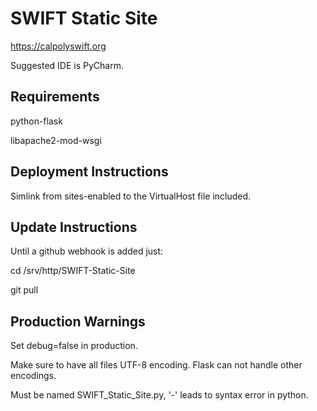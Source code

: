 # SWIFT Static Site
https://calpolyswift.org

Suggested IDE is PyCharm.

## Requirements
python-flask

libapache2-mod-wsgi

## Deployment Instructions
Simlink from sites-enabled to the VirtualHost file included.

## Update Instructions
Until a github webhook is added just: 

cd /srv/http/SWIFT-Static-Site

git pull

## Production Warnings
Set debug=false in production.

Make sure to have all files UTF-8 encoding. Flask can not handle other encodings.

Must be named SWIFT_Static_Site.py, '-' leads to syntax error in python. 